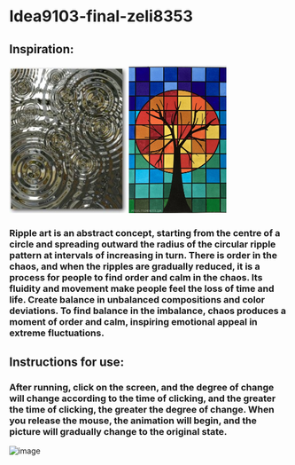 # Idea9103-final-zeli8353
## Inspiration:
<img src="water.jpeg" width="42%" height="42%">
<img src="imBalance.jpeg" width="35%" height="35%">

### Ripple art is an abstract concept, starting from the centre of a circle and spreading outward the radius of the circular ripple pattern at intervals of increasing in turn. There is order in the chaos, and when the ripples are gradually reduced, it is a process for people to find order and calm in the chaos. Its fluidity and movement make people feel the loss of time and life. Create balance in unbalanced compositions and color deviations. To find balance in the imbalance, chaos produces a moment of order and calm, inspiring emotional appeal in extreme fluctuations.
## **Instructions for use**:
### After running, click on the screen, and the degree of change will change according to the time of clicking, and the greater the time of clicking, the greater the degree of change. When you release the mouse, the animation will begin, and the picture will gradually change to the original state.
![image](animation.gif)